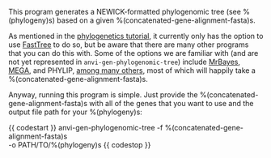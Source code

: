 This program generates a NEWICK-formatted phylogenomic tree (see %(phylogeny)s) based on a given %(concatenated-gene-alignment-fasta)s. 

As mentioned in the [phylogenetics tutorial](http://merenlab.org/2017/06/07/phylogenomics/), it currently only has the option to use [FastTree](http://microbesonline.org/fasttree/) to do so, but be aware that there are many other programs that you can do this with. Some of the options we are familiar with (and are not yet represented in `anvi-gen-phylogenomic-tree`) include [MrBayes](http://mrbayes.sourceforge.net/), [MEGA](http://www.megasoftware.net/), and PHYLIP, [among many others](http://evolution.genetics.washington.edu/phylip/software.html#methods), most of which will happily take a %(concatenated-gene-alignment-fasta)s. 

Anyway, running this program is simple. Just provide the %(concatenated-gene-alignment-fasta)s with all of the genes that you want to use and the output file path for your %(phylogeny)s:

{{ codestart }}
anvi-gen-phylogenomic-tree -f %(concatenated-gene-alignment-fasta)s \
                           -o PATH/TO/%(phylogeny)s
{{ codestop }}
